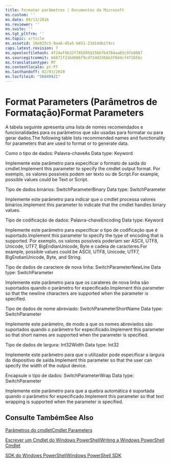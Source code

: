 ```yaml
---
title: Formatar parâmetros | Documentos da Microsoft
ms.custom: ''
ms.date: 09/13/2016
ms.reviewer: ''
ms.suite: ''
ms.tgt_pltfrm: ''
ms.topic: article
ms.assetid: 10e025c5-9aa6-45a5-b851-23d14db1f4cc
caps.latest.revision: 7
ms.openlocfilehash: 4f24af9b32f785695d156bfb4784aa03c97e8987
ms.sourcegitcommit: b6871f21bd666f9cd71dd336bb3f844cf472b56c
ms.translationtype: MT
ms.contentlocale: pt-PT
ms.lasthandoff: 02/03/2019
ms.locfileid: "56849421"
---
```

# <a name="format-parameters"></a><span data-ttu-id="c1f97-102">Format Parameters (Parâmetros de Formatação)</span><span class="sxs-lookup"><span data-stu-id="c1f97-102">Format Parameters</span></span>

<span data-ttu-id="c1f97-103">A tabela seguinte apresenta uma lista de nomes recomendados e funcionalidades para os parâmetros que são usadas para formatar ou para gerar dados.</span><span class="sxs-lookup"><span data-stu-id="c1f97-103">The following table lists recommended names and functionality for parameters that are used to format or to generate data.</span></span>

<span data-ttu-id="c1f97-104">Como o tipo de dados: Palavra-chave</span><span class="sxs-lookup"><span data-stu-id="c1f97-104">As Data type: Keyword</span></span>

<span data-ttu-id="c1f97-105">Implemente este parâmetro para especificar o formato de saída do cmdlet.</span><span class="sxs-lookup"><span data-stu-id="c1f97-105">Implement this parameter to specify the cmdlet output format.</span></span> <span data-ttu-id="c1f97-106">Por exemplo, os valores possíveis podem ser texto ou de Script.</span><span class="sxs-lookup"><span data-stu-id="c1f97-106">For example, possible values could be Text or Script.</span></span>

<span data-ttu-id="c1f97-107">Tipo de dados binários: SwitchParameter</span><span class="sxs-lookup"><span data-stu-id="c1f97-107">Binary Data type: SwitchParameter</span></span>

<span data-ttu-id="c1f97-108">Implemente este parâmetro para indicar que o cmdlet processa valores binários.</span><span class="sxs-lookup"><span data-stu-id="c1f97-108">Implement this parameter to indicate that the cmdlet handles binary values.</span></span>

<span data-ttu-id="c1f97-109">Tipo de codificação de dados: Palavra-chave</span><span class="sxs-lookup"><span data-stu-id="c1f97-109">Encoding Data type: Keyword</span></span>

<span data-ttu-id="c1f97-110">Implemente este parâmetro para especificar o tipo de codificação que é suportado.</span><span class="sxs-lookup"><span data-stu-id="c1f97-110">Implement this parameter to specify the type of encoding that is supported.</span></span> <span data-ttu-id="c1f97-111">Por exemplo, os valores possíveis poderiam ser ASCII, UTF8, Unicode, UTF7, BigEndianUnicode, Byte e cadeia de caracteres.</span><span class="sxs-lookup"><span data-stu-id="c1f97-111">For example, possible values could be ASCII, UTF8, Unicode, UTF7, BigEndianUnicode, Byte, and String.</span></span>

<span data-ttu-id="c1f97-112">Tipo de dados de caractere de nova linha: SwitchParameter</span><span class="sxs-lookup"><span data-stu-id="c1f97-112">NewLine Data type: SwitchParameter</span></span>

<span data-ttu-id="c1f97-113">Implemente este parâmetro para que os carateres de nova linha são suportados quando o parâmetro for especificado.</span><span class="sxs-lookup"><span data-stu-id="c1f97-113">Implement this parameter so that the newline characters are supported when the parameter is specified.</span></span>

<span data-ttu-id="c1f97-114">Tipo de dados de nome abreviado: SwitchParameter</span><span class="sxs-lookup"><span data-stu-id="c1f97-114">ShortName Data type: SwitchParameter</span></span>

<span data-ttu-id="c1f97-115">Implemente este parâmetro, de modo a que os nomes abreviados são suportados quando o parâmetro for especificado.</span><span class="sxs-lookup"><span data-stu-id="c1f97-115">Implement this parameter so that short names are supported when the parameter is specified.</span></span>

<span data-ttu-id="c1f97-116">Tipo de dados de largura: Int32</span><span class="sxs-lookup"><span data-stu-id="c1f97-116">Width Data type: Int32</span></span>

<span data-ttu-id="c1f97-117">Implemente este parâmetro para que o utilizador pode especificar a largura do dispositivo de saída.</span><span class="sxs-lookup"><span data-stu-id="c1f97-117">Implement this parameter so that the user can specify the width of the output device.</span></span>

<span data-ttu-id="c1f97-118">Encapsule o tipo de dados: SwitchParameter</span><span class="sxs-lookup"><span data-stu-id="c1f97-118">Wrap Data type: SwitchParameter</span></span>

<span data-ttu-id="c1f97-119">Implemente este parâmetro para que a quebra automática é suportada quando o parâmetro for especificado.</span><span class="sxs-lookup"><span data-stu-id="c1f97-119">Implement this parameter so that text wrapping is supported when the parameter is specified.</span></span>

## <a name="see-also"></a><span data-ttu-id="c1f97-120">Consulte Também</span><span class="sxs-lookup"><span data-stu-id="c1f97-120">See Also</span></span>

[<span data-ttu-id="c1f97-121">Parâmetros do cmdlet</span><span class="sxs-lookup"><span data-stu-id="c1f97-121">Cmdlet Parameters</span></span>](./cmdlet-parameters.md)

[<span data-ttu-id="c1f97-122">Escrever um Cmdlet do Windows PowerShell</span><span class="sxs-lookup"><span data-stu-id="c1f97-122">Writing a Windows PowerShell Cmdlet</span></span>](./writing-a-windows-powershell-cmdlet.md)

[<span data-ttu-id="c1f97-123">SDK do Windows PowerShell</span><span class="sxs-lookup"><span data-stu-id="c1f97-123">Windows PowerShell SDK</span></span>](../windows-powershell-reference.md)
